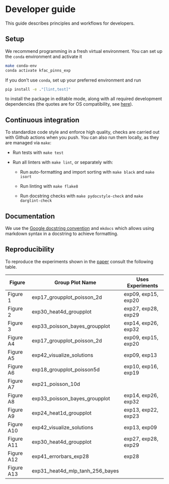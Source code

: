 # Developer guide

This guide describes principles and workflows for developers.

## Setup

We recommend programming in a fresh virtual environment. You can set up the
`conda` environment and activate it

```bash
make conda-env
conda activate kfac_pinns_exp
```

If you don't use `conda`, set up your preferred environment and run

```bash
pip install -e ."[lint,test]"
```
to install the package in editable mode, along with all required development dependencies
(the quotes are for OS compatibility, see
[here](https://github.com/mu-editor/mu/issues/852#issuecomment-498759372)).

## Continuous integration

To standardize code style and enforce high quality, checks are carried out with
Github actions when you push. You can also run them locally, as they are managed
via `make`:

- Run tests with `make test`

- Run all linters with `make lint`, or separately with:

    - Run auto-formatting and import sorting with `make black` and `make isort`

    - Run linting with `make flake8`

    - Run docstring checks with `make pydocstyle-check` and `make darglint-check`

## Documentation

We use the [Google docstring
convention](https://sphinxcontrib-napoleon.readthedocs.io/en/latest/example_google.html)
and `mkdocs` which allows using markdown syntax in a docstring to achieve
formatting.

## Reproducibility
To reproduce the experiments shown in the [paper](https://arxiv.org/abs/2405.15603) consult the following table.

| Figure     | Group Plot Name                   | Uses Experiments                |
|------------|-----------------------------------|---------------------------------|
| Figure 1   | exp17_groupplot_poisson_2d        | exp09, exp15, exp20             |
| Figure 2   | exp30_heat4d_groupplot            | exp27, exp28, exp29             |
| Figure 3   | exp33_poisson_bayes_groupplot     | exp14, exp26, exp32             |
| Figure A4  | exp17_groupplot_poisson_2d        | exp09, exp15, exp20             | 
| Figure A5  | exp42_visualize_solutions         | exp09, exp13                    |
| Figure A6  | exp18_groupplot_poisson5d         |exp10, exp16, exp19              |
| Figure A7  | exp21_poisson_10d                 |                                 |
| Figure A8  | exp33_poisson_bayes_groupplot     | exp14, exp26, exp32             |
| Figure A9  | exp24_heat1d_groupplot            | exp13, exp22, exp23             |
| Figure A10 | exp42_visualize_solutions         | exp13, exp09                    |
| Figure A11 | exp30_heat4d_groupplot            | exp27, exp28, exp29             |
| Figure A12 | exp41_errorbars_exp28             | exp28                           |
| Figure A13 | exp31_heat4d_mlp_tanh_256_bayes   |                                 |